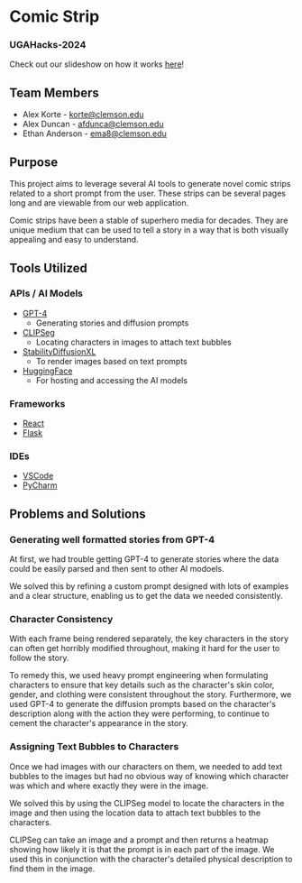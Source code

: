 # Comic Strip
### UGAHacks-2024
Check out our slideshow on how it works [here](https://docs.google.com/presentation/d/1VH_E38nki5E_Ua2MOe0nbFVQmln6dmZaD2rxQ9a5__M/edit?usp=sharing)!

## Team Members
- Alex Korte - [korte@clemson.edu](mailto:korte@clemson.edu)
- Alex Duncan - [afdunca@clemson.edu](mailto:afdunca@clemson.edu)
- Ethan Anderson - [ema8@clemson.edu](mailto:ema8@clemson.edu)

## Purpose

This project aims to leverage several AI tools to generate novel comic strips
related to a short prompt from the user. These strips can be several pages long
and are viewable from our web application.

Comic strips have been a stable of superhero media for decades.
They are unique medium that can be used to tell a story in a way that is
both visually appealing and easy to understand.

## Tools Utilized
### APIs / AI Models
- [GPT-4](https://openai.com/product)
  - Generating stories and diffusion prompts
- [CLIPSeg](https://huggingface.co/docs/transformers/en/model_doc/clipseg)
  - Locating characters in images to attach text bubbles 
- [StabilityDiffusionXL](https://huggingface.co/stabilityai/stable-diffusion-xl-base-1.0)
  - To render images based on text prompts
- [HuggingFace](https://huggingface.co/)
  - For hosting and accessing the AI models
### Frameworks
- [React](https://reactjs.org/)
- [Flask](https://flask.palletsprojects.com/en/3.0.x/)

### IDEs
- [VSCode](https://code.visualstudio.com/)
- [PyCharm](https://www.jetbrains.com/pycharm/)


## Problems and Solutions

### Generating well formatted stories from GPT-4
At first, we had trouble getting GPT-4 to generate stories where the data could be easily
parsed and then sent to other AI modoels.

We solved this by refining a custom prompt designed with lots of examples and
a clear structure, enabling us to get the data we needed consistently.

### Character Consistency
With each frame being rendered separately, the key characters in the story
can often get horribly modified throughout, making it hard for the user
to follow the story.

To remedy this, we used heavy prompt engineering when formulating characters
to ensure that key details such as the character's skin color, gender, and 
clothing were consistent throughout the story. Furthermore, we used GPT-4
to generate the diffusion prompts based on the character's description along 
with the action they were performing, to continue to cement the character's 
appearance in the story.

### Assigning Text Bubbles to Characters

Once we had images with our characters on them, we needed to add
text bubbles to the images but had no obvious way of knowing which
character was which and where exactly they were in the image.

We solved this by using the CLIPSeg model to locate the characters
in the image and then using the location data to attach text bubbles
to the characters.

CLIPSeg can take an image and a prompt and then returns a heatmap showing
how likely it is that the prompt is in each part of the image. We used this
in conjunction with the character's detailed physical description to
find them in the image.
